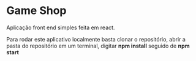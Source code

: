 # Game Shop
Aplicação front end simples feita em react.

Para rodar este aplicativo localmente basta clonar o repositório, abrir a pasta do repositório em um terminal, digitar **npm install** seguido de **npm start**